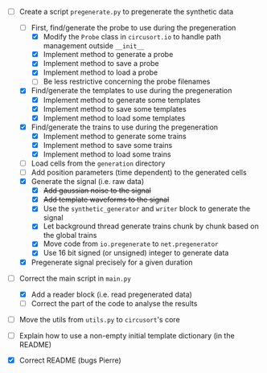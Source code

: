 - [ ] Create a script `pregenerate.py` to pregenerate the synthetic data
  - [ ] First, find/generate the probe to use during the pregeneration
    - [x] Modify the `Probe` class in `circusort.io` to handle path
    management outside `__init__`
    - [x] Implement method to generate a probe
    - [x] Implement method to save a probe
    - [x] Implement method to load a probe
    - [ ] Be less restrictive concerning the probe filenames
  - [x] Find/generate the templates to use during the pregeneration
    - [x] Implement method to generate some templates
    - [x] Implement method to save some templates
    - [x] Implement method to load some templates
  - [x] Find/generate the trains to use during the pregeneration
    - [x] Implement method to generate some trains
    - [x] Implement method to save some trains
    - [x] Implement method to load some trains
  - [ ] Load cells from the `generation` directory
  - [ ] Add position parameters (time dependent) to the generated cells
  - [x] Generate the signal (i.e. raw data)
    - [x] ~~Add gaussian noise to the signal~~
    - [x] ~~Add template waveforms to the signal~~
    - [x] Use the `synthetic_generator` and `writer` block to generate
    the signal
    - [x] Let background thread generate trains chunk by chunk based on
    the global trains
    - [x] Move code from `io.pregenerate` to `net.pregenerator`
    - [x] Use 16 bit signed (or unsigned) integer to generate data
  - [x] Pregenerate signal precisely for a given duration
- [ ] Correct the main script in `main.py`
  - [x] Add a reader block (i.e. read pregenerated data)
  - [ ] Correct the part of the code to analyse the results
- [ ] Move the utils from `utils.py` to `circusort`'s core
- [ ] Explain how to use a non-empty initial template dictionary (in the
README)
- [x] Correct README (bugs Pierre)
 
